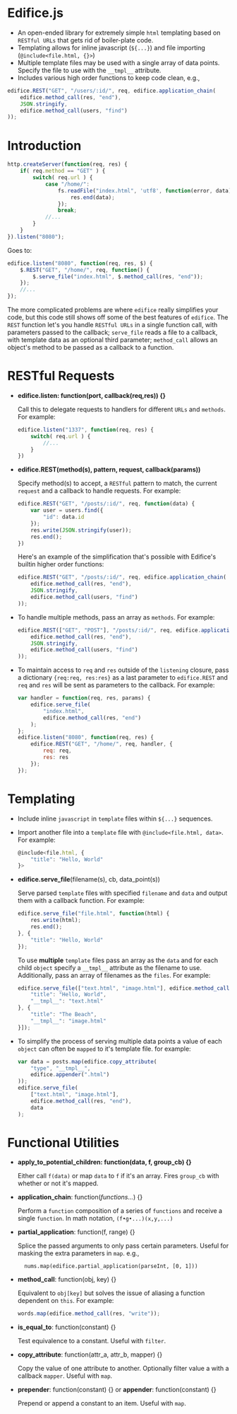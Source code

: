 Edifice.js
==========
- An open-ended library for extremely simple `html` templating based on `RESTful URLs` that gets rid of boiler-plate code.
- Templating allows for inline javascript (`${...}`) and file importing (`@include<file.html, {}>`)
- Multiple template files may be used with a single array of data points. Specify the file to use with the `__tmpl__` attribute.
- Includes various high order functions to keep code clean, e.g., 

```javascript
edifice.REST("GET", "/users/:id/", req, edifice.application_chain(
	edifice.method_call(res, "end"), 
	JSON.stringify,
	edifice.method_call(users, "find")
));
```

Introduction
============

```javascript
http.createServer(function(req, res) {
	if( req.method == "GET" ) {
		switch( req.url ) {
			case "/home/":  
				fs.readFile("index.html", 'utf8', function(error, data) {
					res.end(data);			
				});
				break;
			//...
		}
	}
}).listen("8080");
```

Goes to:

```javascript
edifice.listen("8080", function(req, res, $) {
	$.REST("GET", "/home/", req, function() {
		$.serve_file("index.html", $.method_call(res, "end"));
	});
	//...
});
```

The more complicated problems are where `edifice` really simplifies your code, but this code still shows off some of the best features of `edifice`. The `REST` function let's you handle `RESTful URLs` in a single function call, with parameters passed to the callback; `serve_file` reads a file to a callback, with template data as an optional third parameter; `method_call` allows an object's method to be passed as a callback to a function.

RESTful Requests
================

- **edifice.listen: function(port, callback(req,res)) {}**
	
	Call this to delegate requests to handlers for different `URLs` and `methods`. For example:

	```javascript	
	edifice.listen("1337", function(req, res) {
		switch( req.url ) {
			//...
		}
	})
	```

- **edifice.REST(method(s), pattern, request, callback(params))**
	
	Specify method(s) to accept, a `RESTful` pattern to match, the current `request` and a callback to handle requests. For example:

	```javascript	
	edifice.REST("GET", "/posts/:id/", req, function(data) {
		var user = users.find({
			"id": data.id
		});
		res.write(JSON.stringify(user));
		res.end();
	})
	```
	
	Here's an example of the simplification that's possible with Edifice's builtin higher order functions:

	```javascript	
	edifice.REST("GET", "/posts/:id/", req, edifice.application_chain(
		edifice.method_call(res, "end"),
		JSON.stringify, 
		edifice.method_call(users, "find")
	));
	```

- To handle multiple methods, pass an array as `methods`. For example:

	```javascript
	edifice.REST(["GET", "POST"], "/posts/:id/", req, edifice.application_chain(
		edifice.method_call(res, "end"),
		JSON.stringify, 
		edifice.method_call(users, "find")
	));		
	```

- To maintain access to `req` and `res` outside of the `listening` closure, pass a dictionary `{req:req, res:res}` as a last parameter to `edifice.REST` and `req` and `res` will be sent as parameters to the callback. For example:

	```javascript
	var handler = function(req, res, params) {
		edifice.serve_file(
			"index.html",
			edifice.method_call(res, "end")
		);
	};
	edifice.listen("8080", function(req, res) {
		edifice.REST("GET", "/home/", req, handler, {
			req: req,
			res: res
		});
	});
	```

Templating
==========

- Include inline `javascript` in `template` files within `${...}` sequences.
- Import another file into a `template` file with `@include<file.html, data>`. For example:

	```javascript
	@include<file.html, {
		"title": "Hello, World"
	}>		
	```

- **edifice.serve_file**(filename(s), cb, data_point(s))
	
	Serve parsed `template` files with specified `filename` and `data` and output them with a callback function. For example:

	```javascript	
	edifice.serve_file("file.html", function(html) {
		res.write(html);
		res.end();
	}, {
		"title": "Hello, World"
	});		
	```
	
	To use __multiple__ `template` files pass an array as the `data` and for each child `object` specify a `__tmpl__` attribute as the filename to use. Additionally, pass an array of filenames as the `files`. For example:

	```javascript
	edifice.serve_file(["text.html", "image.html"], edifice.method_call(res, "end"), [{
		"title": "Hello, World",
		"__tmpl__": "text.html"
	}, {
		"title": "The Beach",
		"__tmpl__": "image.html"
	}]);	
	```

- To simplify the process of serving multiple data points a value of each `object` can often be `mapped` to it's template file. for example:
	
	```javascript
	var data = posts.map(edifice.copy_attribute(
		"type", "__tmpl__", 
		edifice.appender(".html")
	));
	edifice.serve_file(
		["text.html", "image.html"],
	 	edifice.method_call(res, "end"),
	 	data		 	
	);
	```

Functional Utilities
====================
- **apply_to_potential_children: function(data, f, group_cb) {}**

	Either call `f(data)` or map `data` to `f` if it's an array. Fires `group_cb` with whether or not it's mapped.

- **application_chain**: function(*functions...*) {}

	Perform a `function` composition of a series of `functions` and receive a single `function`. In math notation, `(f•g•...)(x,y,...)`

- **partial_application**: function(f, range) {}

	Splice the passed arguments to only pass certain parameters. Useful for masking the extra parameters in `map`. e.g., 
	
		nums.map(edifice.partial_application(parseInt, [0, 1]))
	

- **method_call**: function(obj, key) {}

	Equivalent to `obj[key]` but solves the issue of aliasing a function dependent on `this`. For example:

	```javascript		
	words.map(edifice.method_call(res, "write"));
	```		

- **is_equal_to**: function(constant) {}

	Test equivalence to a constant. Useful with `filter`.

- **copy_attribute**: function(attr_a, attr_b, mapper) {}

	Copy the value of one attribute to another. Optionally filter value a with a callback `mapper`. Useful with `map`.

- **prepender**: function(constant) {} or **appender**: function(constant) {}

	Prepend or append a constant to an item. Useful with `map`.